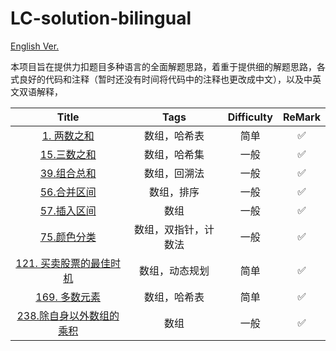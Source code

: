 # LC-solution-bilingual

[English Ver.](/README.md)

本项目旨在提供力扣题目多种语言的全面解题思路，着重于提供细的解题思路，各式良好的代码和注释（暂时还没有时间将代码中的注释也更改成中文），以及中英文双语解释，

|                                      Title                                      |         Tags         | Difficulty | ReMark |
| :-----------------------------------------------------------------------------: | :------------------: | :--------: | :----: |
|                   [1. 两数之和](/Solution_CN/0001_Two_Sum_CN.md)                   |     数组，哈希表     |    简单    |   ✅   |
|                    [15.三数之和](/Solution_CN/0015_3Sum_CN.md)                    |     数组，哈希集     |    一般    |   ✅   |
|               [39.组合总和](/Solution_CN/0039_Combination_Sum_CN.md)               |     数组，回溯法     |    一般    |   ✅   |
|               [56.合并区间](/Solution_CN/0056_Merge_Intervals_CN.md)               |      数组，排序      |    一般    |   ✅   |
|               [57.插入区间](/Solution_CN/0057_Insert_Interva_CN.md)               |         数组         |    一般    |   ✅   |
|                                  [75.颜色分类](/Solution_CN/0075_Sort_Colors_CN.md)                                  | 数组，双指针，计数法 |    一般    |   ✅   |
| [121. 买卖股票的最佳时机](/Solution_CN/0121_Best_Time_to_Buy_and_Sell_Stock_CN.md) |    数组，动态规划    |    简单    |   ✅   |
|             [169. 多数元素](/Solution_CN/0169_Majority_Element_CN.md)             |     数组，哈希表     |    简单    |   ✅   |
|  [238.除自身以外数组的乘积](/Solution_CN/0238_Product_of_Array_Except_Self_CN.md)  |         数组         |    一般    |   ✅   |
